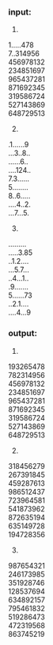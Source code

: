 ### input:
1.
1.....478  
7..314956  
456978132  
234851697  
965437281  
871692345  
319586724  
527143869  
648729513  

2.  
.1......9  
...3..8..  
......6..  
....124..  
7.3......  
5........  
8..6.....  
....4..2.  
...7...5.  

3.
.........  
.....3.85  
..1.2....  
...5.7...  
..4...1..  
.9.......  
5......73  
..2.1....  
....4...9  

### output:
1. 
193265478  
782314956  
456978132  
234851697  
965437281  
871692345  
319586724  
527143869  
648729513  

2. 
318456279  
267391845  
459287613  
986512437  
723964581  
541873962  
872635194  
635149728  
194728356  

3.
987654321  
246173985  
351928746  
128537694  
634892157  
795461832  
519286473  
472319568  
863745219  